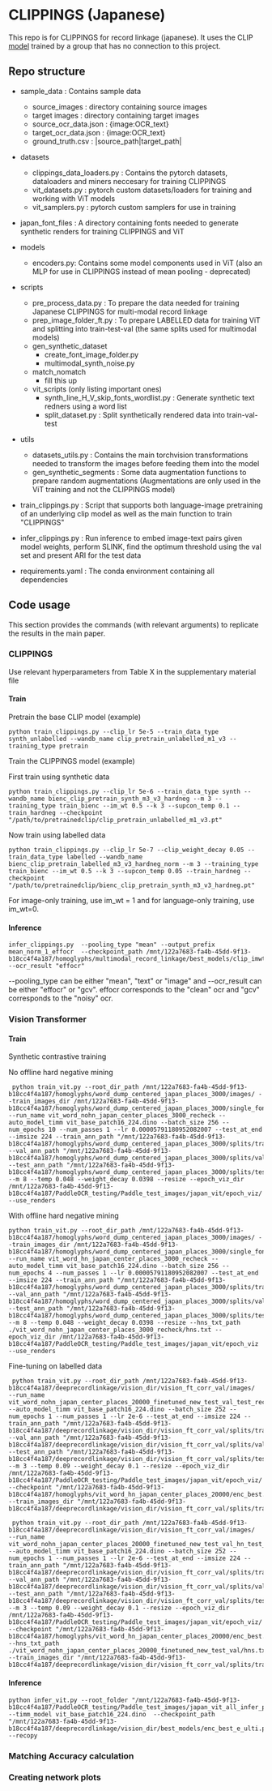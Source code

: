 
# CLIPPINGS (Japanese)

This repo is for CLIPPINGS for record linkage (japanese). It uses the CLIP [model](https://github.com/rinnakk/japanese-clip) trained by a group that has no connection to this project. 

## Repo structure


- sample_data : Contains sample data
    -  source_images : directory containing source images
    -  target images : directory containing target images
    -  source_ocr_data.json  : {image:OCR_text}
    -  target_ocr_data.json : {image:OCR_text}
    -  ground_truth.csv : |source_path|target_path|

- datasets
    - clippings_data_loaders.py : Contains the pytorch datasets, dataloaders and miners neccesary for training CLIPPINGS
    - vit_datasets.py : pytorch custom datasets/loaders for training and working with ViT models 
    - vit_samplers.py : pytorch custom samplers for use in training

- japan_font_files : A directory containing fonts needed to generate synthetic renders for training CLIPPINGS and ViT

- models
    - encoders.py: Contains some model components used in ViT (also an MLP for use in CLIPPINGS instead of mean pooling - deprecated)

- scripts
    - pre_process_data.py : To prepare the data needed for training Japanese CLIPPINGS for multi-modal record linkage
    - prep_image_folder_ft.py : To prepare LABELLED data for training ViT and splitting into train-test-val (the same splits used for multimodal models)
    - gen_synthetic_dataset
        - create_font_image_folder.py
        - multimodal_synth_noise.py
    - match_nomatch
        - fill this up
    - vit_scripts (only listing important ones)
        - synth_line_H_V_skip_fonts_wordlist.py : Generate synthetic text redners using a word list
        - split_dataset.py : Split synthetically rendered data into train-val-test

- utils 
    - datasets_utils.py : Contains the main torchvision transformations needed to transform the images before feeding them into the model
    - gen_synthetic_segments : Some data augmentation functions to prepare random augmentations (Augmentations are only used in the ViT training and not the CLIPPINGS model)

- train_clippings.py : Script that supports both language-image pretraining of an underlying clip model as well as the main function to train "CLIPPINGS"

- infer_clippings.py : Run inference to embed image-text pairs given model weights, perform SLINK, find the optimum threshold using the val set and present ARI for the test data

- requirements.yaml : The conda environment containing all dependencies

## Code usage
This section provides the commands (with relevant arguments) to replicate the results in the main paper. 

### CLIPPINGS
Use relevant hyperparameters from Table X in the supplementary material file

#### Train 

Pretrain the base CLIP model (example)

```
python train_clippings.py --clip_lr 5e-5 --train_data_type synth_unlabelled --wandb_name clip_pretrain_unlabelled_m1_v3 --training_type pretrain

```

Train the CLIPPINGS model (example)

First train using synthetic data

```
python train_clippings.py --clip_lr 5e-6 --train_data_type synth --wandb_name bienc_clip_pretrain_synth_m3_v3_hardneg --m 3 --training_type train_bienc --im_wt 0.5 --k 3 --supcon_temp 0.1 --train_hardneg --checkpoint "/path/to/pretrainedclip/clip_pretrain_unlabelled_m1_v3.pt"
```

Now train using labelled data
```
python train_clippings.py --clip_lr 5e-7 --clip_weight_decay 0.05 --train_data_type labelled --wandb_name bienc_clip_pretrain_labelled_m3_v3_hardneg_norm --m 3 --training_type train_bienc --im_wt 0.5 --k 3 --supcon_temp 0.05 --train_hardneg --checkpoint "/path/to/pretrainedclip/bienc_clip_pretrain_synth_m3_v3_hardneg.pt"

```

For image-only training, use im_wt = 1 and for language-only training, use im_wt=0. 



#### Inference

``` 
infer_clippings.py  --pooling_type "mean" --output_prefix mean_norm_1_effocr  --checkpoint_path /mnt/122a7683-fa4b-45dd-9f13-b18cc4f4a187/homoglyphs/multimodal_record_linkage/best_models/clip_imwt_5bienc_clip_pretrain_labelled_m3_v3_hardneg_norm_final.pt --ocr_result "effocr" 
```
--pooling_type can be either "mean", "text" or "image" and --ocr_result can be either "effocr" or "gcv". effocr corresponds to the "clean" ocr and "gcv" corresponds to the "noisy" ocr. 






### Vision Transformer

#### Train

Synthetic contrastive training

No offline hard negative mining

```
 python train_vit.py --root_dir_path /mnt/122a7683-fa4b-45dd-9f13-b18cc4f4a187/homoglyphs/word_dump_centered_japan_places_3000/images/ --train_images_dir /mnt/122a7683-fa4b-45dd-9f13-b18cc4f4a187/homoglyphs/word_dump_centered_japan_places_3000/single_font_train/  --run_name vit_word_nohn_japan_center_places_3000_recheck --auto_model_timm vit_base_patch16_224.dino --batch_size 256 --num_epochs 10 --num_passes 1 --lr 0.00005791180952082007 --test_at_end --imsize 224 --train_ann_path "/mnt/122a7683-fa4b-45dd-9f13-b18cc4f4a187/homoglyphs/word_dump_centered_japan_places_3000/splits/train.json" --val_ann_path "/mnt/122a7683-fa4b-45dd-9f13-b18cc4f4a187/homoglyphs/word_dump_centered_japan_places_3000/splits/val.json" --test_ann_path "/mnt/122a7683-fa4b-45dd-9f13-b18cc4f4a187/homoglyphs/word_dump_centered_japan_places_3000/splits/test.json" --m 8 --temp 0.048 --weight_decay 0.0398 --resize --epoch_viz_dir /mnt/122a7683-fa4b-45dd-9f13-b18cc4f4a187/PaddleOCR_testing/Paddle_test_images/japan_vit/epoch_viz/ --use_renders

```

With offline hard negative mining

```
python train_vit.py --root_dir_path /mnt/122a7683-fa4b-45dd-9f13-b18cc4f4a187/homoglyphs/word_dump_centered_japan_places_3000/images/ --train_images_dir /mnt/122a7683-fa4b-45dd-9f13-b18cc4f4a187/homoglyphs/word_dump_centered_japan_places_3000/single_font_train/  --run_name vit_word_hn_japan_center_places_3000_recheck --auto_model_timm vit_base_patch16_224.dino --batch_size 256 --num_epochs 4 --num_passes 1 --lr 0.00005791180952082007 --test_at_end --imsize 224 --train_ann_path "/mnt/122a7683-fa4b-45dd-9f13-b18cc4f4a187/homoglyphs/word_dump_centered_japan_places_3000/splits/train.json" --val_ann_path "/mnt/122a7683-fa4b-45dd-9f13-b18cc4f4a187/homoglyphs/word_dump_centered_japan_places_3000/splits/val.json" --test_ann_path "/mnt/122a7683-fa4b-45dd-9f13-b18cc4f4a187/homoglyphs/word_dump_centered_japan_places_3000/splits/test.json" --m 8 --temp 0.048 --weight_decay 0.0398 --resize --hns_txt_path ./vit_word_nohn_japan_center_places_3000_recheck/hns.txt --epoch_viz_dir /mnt/122a7683-fa4b-45dd-9f13-b18cc4f4a187/PaddleOCR_testing/Paddle_test_images/japan_vit/epoch_viz --use_renders

```


Fine-tuning on labelled data



```
 python train_vit.py --root_dir_path /mnt/122a7683-fa4b-45dd-9f13-b18cc4f4a187/deeprecordlinkage/vision_dir/vision_ft_corr_val/images/  --run_name vit_word_nohn_japan_center_places_20000_finetuned_new_test_val_test_recheck --auto_model_timm vit_base_patch16_224.dino --batch_size 252 --num_epochs 1 --num_passes 1 --lr 2e-6 --test_at_end --imsize 224 --train_ann_path "/mnt/122a7683-fa4b-45dd-9f13-b18cc4f4a187/deeprecordlinkage/vision_dir/vision_ft_corr_val/splits/train.json" --val_ann_path "/mnt/122a7683-fa4b-45dd-9f13-b18cc4f4a187/deeprecordlinkage/vision_dir/vision_ft_corr_val/splits/val.json" --test_ann_path "/mnt/122a7683-fa4b-45dd-9f13-b18cc4f4a187/deeprecordlinkage/vision_dir/vision_ft_corr_val/splits/test.json" --m 3 --temp 0.09 --weight_decay 0.1 --resize --epoch_viz_dir /mnt/122a7683-fa4b-45dd-9f13-b18cc4f4a187/PaddleOCR_testing/Paddle_test_images/japan_vit/epoch_viz/  --checkpoint "/mnt/122a7683-fa4b-45dd-9f13-b18cc4f4a187/homoglyphs/vit_word_hn_japan_center_places_20000/enc_best.pth" --train_images_dir "/mnt/122a7683-fa4b-45dd-9f13-b18cc4f4a187/deeprecordlinkage/vision_dir/vision_ft_corr_val/splits/train_images"

```

```
 python train_vit.py --root_dir_path /mnt/122a7683-fa4b-45dd-9f13-b18cc4f4a187/deeprecordlinkage/vision_dir/vision_ft_corr_val/images/  --run_name vit_word_nohn_japan_center_places_20000_finetuned_new_test_val_hn_test_recheck --auto_model_timm vit_base_patch16_224.dino --batch_size 252 --num_epochs 1 --num_passes 1 --lr 2e-6 --test_at_end --imsize 224 --train_ann_path "/mnt/122a7683-fa4b-45dd-9f13-b18cc4f4a187/deeprecordlinkage/vision_dir/vision_ft_corr_val/splits/train.json" --val_ann_path "/mnt/122a7683-fa4b-45dd-9f13-b18cc4f4a187/deeprecordlinkage/vision_dir/vision_ft_corr_val/splits/val.json" --test_ann_path "/mnt/122a7683-fa4b-45dd-9f13-b18cc4f4a187/deeprecordlinkage/vision_dir/vision_ft_corr_val/splits/test.json" --m 3 --temp 0.09 --weight_decay 0.1 --resize --epoch_viz_dir /mnt/122a7683-fa4b-45dd-9f13-b18cc4f4a187/PaddleOCR_testing/Paddle_test_images/japan_vit/epoch_viz/  --checkpoint "/mnt/122a7683-fa4b-45dd-9f13-b18cc4f4a187/homoglyphs/vit_word_hn_japan_center_places_20000/enc_best.pth" --hns_txt_path ./vit_word_nohn_japan_center_places_20000_finetuned_new_test_val/hns.txt --train_images_dir "/mnt/122a7683-fa4b-45dd-9f13-b18cc4f4a187/deeprecordlinkage/vision_dir/vision_ft_corr_val/splits/train_images"

```

#### Inference

```
python infer_vit.py --root_folder "/mnt/122a7683-fa4b-45dd-9f13-b18cc4f4a187/PaddleOCR_testing/Paddle_test_images/japan_vit_all_infer_prtkfinal_synthonly" --timm_model vit_base_patch16_224.dino  --checkpoint_path "/mnt/122a7683-fa4b-45dd-9f13-b18cc4f4a187/deeprecordlinkage/vision_dir/best_models/enc_best_e_ulti.pth" --recopy

```


### Matching Accuracy calculation




### Creating network plots

